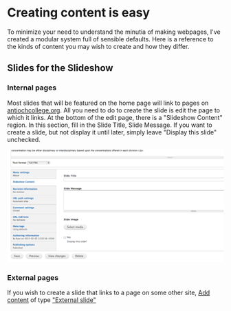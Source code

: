 # Creating content is easy
To minimize your need to understand the minutia of making webpages, I've
created a modular system full of sensible defaults. Here is a reference
to the kinds of content you may wish to create and how they differ.

## Slides for the Slideshow
### Internal pages
Most slides that will be featured on the home page will link to pages on
[antiochcollege.org](http://antiochcollege.org). All you need to do to
create the slide is edit the page to which it links. At the bottom of
the edit page, there is a "Slideshow Content" region. In this section,
fill in the Slide Title, Slide Message. If you want to create a slide,
but not display it until later, simply leave "Display this slide"
unchecked. 

![The slideshow Content tab at the bottom of an edit page](/images/slideshowContent.png)

### External pages
If you wish to create a slide that links to a page on some other site, [Add content](http://antiochcollege.org/node/add)
of type ["External slide"](http://antiochcollege.org/node/add/external-slide)

